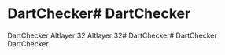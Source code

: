 # DartChecker# DartChecker
DartChecker
Altlayer 32
Altlayer 32# DartChecker# DartChecker
DartChecker

